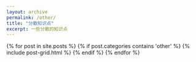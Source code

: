 ```yaml
---
layout: archive
permalink: /other/
title: "分散知识点"
excerpt: 一些分散的知识点
---
```


<div class="tiles">
{% for post in site.posts %}
	{% if post.categories contains 'other' %}
		{% include post-grid.html %}
	{% endif %}
{% endfor %}
</div><!-- /.tiles -->
